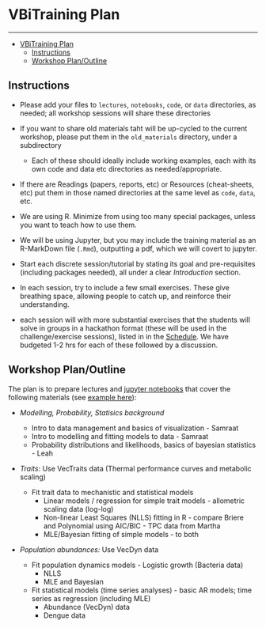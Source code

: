 # VBiTraining Plan
----
<!-- TOC -->

- [VBiTraining Plan](#vbitraining-plan)
  - [Instructions](#instructions)
  - [Workshop Plan/Outline](#workshop-plan-outline)

<!-- /TOC -->

## Instructions

* Please add your files to `lectures`, `notebooks`, `code`, or `data` directories, as needed; all workshop sessions will share these directories  
* If you want to share old materials taht will be up-cycled to the current workshop, please put them in the `old_materials` directory, under a subdirectory
  * Each of these should ideally include working examples, each with its own code and data etc directories as needed/appropriate.
* If there are Readings (papers, reports, etc) or Resources (cheat-sheets, etc) put them in those named directories at the same level as `code`, `data`, etc. 
* We are using R. Minimize from using too many special packages, unless you want to teach how to use them.
* We will be using Jupyter, but you may include the training material as an R-MarkDown file (`.Rmd`), outputting a pdf, which we will covert to jupyter.
* Start each discrete session/tutorial by stating its goal and pre-requisites (including packages needed), all under a clear *Introduction* section. 

* In each session, try to include a few small exercises. These give breathing space, allowing people to catch up, and reinforce their understanding.

* each session will with more substantial exercises that the students will solve in groups in a hackathon format (these will be used in the challenge/exercise sessions), listed in  in the [Schedule](https://github.com/vectorbite/VBiTraining/blob/master/README.md).  We have budgeted 1-2 hrs for each of these followed by a discussion.

## Workshop Plan/Outline

The plan is to prepare lectures and  [jupyter notebooks](https://github.com/mhasoba/TheMulQuaBio/blob/master/notebooks/Intro.ipynb) that cover the following materials (see [example here](https://github.com/mhasoba/TheMulQuaBio/blob/master/notebooks/NLLS.ipynb)):

* *Modelling, Probability, Statisics background*
  - Intro to data management and basics of visualization - Samraat
  - Intro to modelling and fitting models to data - Samraat
  - Probability distributions and likelihoods, basics of bayesian statistics - Leah

* *Traits*: Use VecTraits data (Thermal performance curves and metabolic scaling)
  - Fit trait data to mechanistic and statistical models
    * Linear models / regression for simple trait models - allometric scaling data (log-log)
    * Non-linear Least Squares (NLLS) fitting in R  - compare Briere and Polynomial using AIC/BIC - TPC data from Martha
    * MLE/Bayesian fitting of simple models - to both

* *Population abundances:* Use VecDyn data
   - Fit population dynamics models - Logistic growth (Bacteria data) 
      - NLLS
      - MLE and Bayesian
   - Fit statistical models (time series analyses) - basic AR models; time series as regression (including MLE)
      - Abundance (VecDyn) data
      - Dengue data